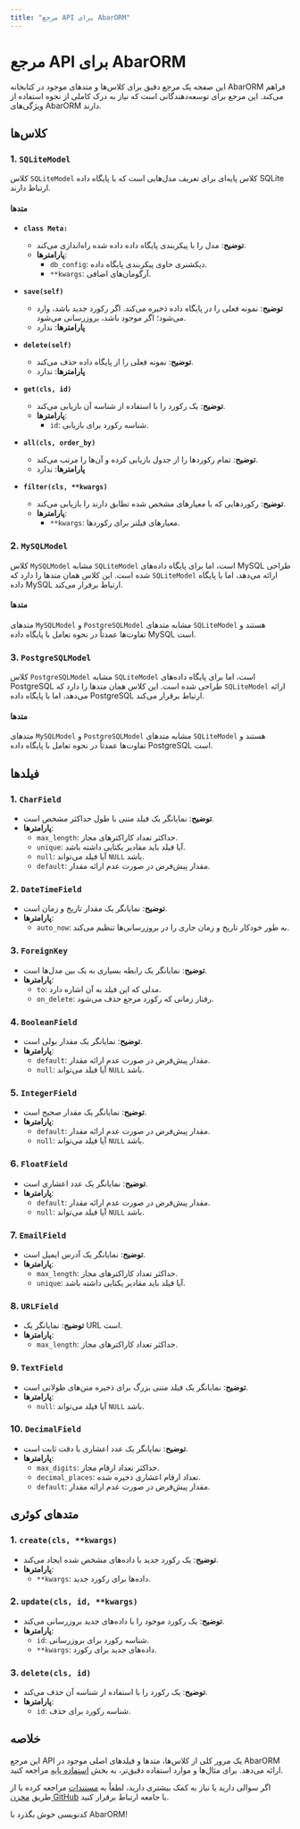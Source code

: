```yaml
---
title: "مرجع API برای AbarORM"
---
```


# مرجع API برای AbarORM

این صفحه یک مرجع دقیق برای کلاس‌ها و متدهای موجود در کتابخانه AbarORM فراهم می‌کند. این مرجع برای توسعه‌دهندگانی است که نیاز به درک کاملی از نحوه استفاده از ویژگی‌های AbarORM دارند.

## کلاس‌ها

### 1. `SQLiteModel`

کلاس `SQLiteModel` کلاس پایه‌ای برای تعریف مدل‌هایی است که با پایگاه داده SQLite ارتباط دارند.

#### متدها

- **`class Meta:`**
  - **توضیح**: مدل را با پیکربندی پایگاه داده داده شده راه‌اندازی می‌کند.
  - **پارامترها**:
    - `db_config`: دیکشنری حاوی پیکربندی پایگاه داده.
    - `**kwargs`: آرگومان‌های اضافی.

- **`save(self)`**
  - **توضیح**: نمونه فعلی را در پایگاه داده ذخیره می‌کند. اگر رکورد جدید باشد، وارد می‌شود؛ اگر موجود باشد، بروزرسانی می‌شود.
  - **پارامترها**: ندارد

- **`delete(self)`**
  - **توضیح**: نمونه فعلی را از پایگاه داده حذف می‌کند.
  - **پارامترها**: ندارد

- **`get(cls, id)`**
  - **توضیح**: یک رکورد را با استفاده از شناسه آن بازیابی می‌کند.
  - **پارامترها**:
    - `id`: شناسه رکورد برای بازیابی.

- **`all(cls, order_by)`**
  - **توضیح**: تمام رکوردها را از جدول بازیابی کرده و آن‌ها را مرتب می‌کند.
  - **پارامترها**: ندارد

- **`filter(cls, **kwargs)`**
  - **توضیح**: رکوردهایی که با معیارهای مشخص شده تطابق دارند را بازیابی می‌کند.
  - **پارامترها**:
    - `**kwargs`: معیارهای فیلتر برای رکوردها.

### 2. `MySQLModel`

کلاس `MySQLModel` مشابه `SQLiteModel` است، اما برای پایگاه داده‌های MySQL طراحی شده است. این کلاس همان متدها را دارد که `SQLiteModel` ارائه می‌دهد، اما با پایگاه داده MySQL ارتباط برقرار می‌کند.

#### متدها

متدهای `MySQLModel` و `PostgreSQLModel` مشابه متدهای `SQLiteModel` هستند و تفاوت‌ها عمدتاً در نحوه تعامل با پایگاه داده MySQL است.

### 3. `PostgreSQLModel`

کلاس `PostgreSQLModel` مشابه `SQLiteModel` است، اما برای پایگاه داده‌های PostgreSQL طراحی شده است. این کلاس همان متدها را دارد که `SQLiteModel` ارائه می‌دهد، اما با پایگاه داده PostgreSQL ارتباط برقرار می‌کند.

#### متدها

متدهای `MySQLModel` و `PostgreSQLModel` مشابه متدهای `SQLiteModel` هستند و تفاوت‌ها عمدتاً در نحوه تعامل با پایگاه داده PostgreSQL است.

## فیلدها

### 1. `CharField`

- **توضیح**: نمایانگر یک فیلد متنی با طول حداکثر مشخص است.
- **پارامترها**:
  - `max_length`: حداکثر تعداد کاراکترهای مجاز.
  - `unique`: آیا فیلد باید مقادیر یکتایی داشته باشد.
  - `null`: آیا فیلد می‌تواند `NULL` باشد.
  - `default`: مقدار پیش‌فرض در صورت عدم ارائه مقدار.

### 2. `DateTimeField`

- **توضیح**: نمایانگر یک مقدار تاریخ و زمان است.
- **پارامترها**:
  - `auto_now`: به طور خودکار تاریخ و زمان جاری را در بروزرسانی‌ها تنظیم می‌کند.

### 3. `ForeignKey`

- **توضیح**: نمایانگر یک رابطه بسیاری به یک بین مدل‌ها است.
- **پارامترها**:
  - `to`: مدلی که این فیلد به آن اشاره دارد.
  - `on_delete`: رفتار زمانی که رکورد مرجع حذف می‌شود.

### 4. `BooleanField`

- **توضیح**: نمایانگر یک مقدار بولی است.
- **پارامترها**:
  - `default`: مقدار پیش‌فرض در صورت عدم ارائه مقدار.
  - `null`: آیا فیلد می‌تواند `NULL` باشد.

### 5. `IntegerField`

- **توضیح**: نمایانگر یک مقدار صحیح است.
- **پارامترها**:
  - `default`: مقدار پیش‌فرض در صورت عدم ارائه مقدار.
  - `null`: آیا فیلد می‌تواند `NULL` باشد.

### 6. `FloatField`

- **توضیح**: نمایانگر یک عدد اعشاری است.
- **پارامترها**:
  - `default`: مقدار پیش‌فرض در صورت عدم ارائه مقدار.
  - `null`: آیا فیلد می‌تواند `NULL` باشد.

### 7. `EmailField`

- **توضیح**: نمایانگر یک آدرس ایمیل است.
- **پارامترها**:
  - `max_length`: حداکثر تعداد کاراکترهای مجاز.
  - `unique`: آیا فیلد باید مقادیر یکتایی داشته باشد.

### 8. `URLField`

- **توضیح**: نمایانگر یک URL است.
- **پارامترها**:
  - `max_length`: حداکثر تعداد کاراکترهای مجاز.

### 9. `TextField`

- **توضیح**: نمایانگر یک فیلد متنی بزرگ برای ذخیره متن‌های طولانی است.
- **پارامترها**:
  - `null`: آیا فیلد می‌تواند `NULL` باشد.

### 10. `DecimalField`

- **توضیح**: نمایانگر یک عدد اعشاری با دقت ثابت است.
- **پارامترها**:
  - `max_digits`: حداکثر تعداد ارقام مجاز.
  - `decimal_places`: تعداد ارقام اعشاری ذخیره شده.
  - `default`: مقدار پیش‌فرض در صورت عدم ارائه مقدار.

## متدهای کوئری

### 1. `create(cls, **kwargs)`

- **توضیح**: یک رکورد جدید با داده‌های مشخص شده ایجاد می‌کند.
- **پارامترها**:
  - `**kwargs`: داده‌ها برای رکورد جدید.

### 2. `update(cls, id, **kwargs)`

- **توضیح**: یک رکورد موجود را با داده‌های جدید بروزرسانی می‌کند.
- **پارامترها**:
  - `id`: شناسه رکورد برای بروزرسانی.
  - `**kwargs`: داده‌های جدید برای رکورد.

### 3. `delete(cls, id)`

- **توضیح**: یک رکورد را با استفاده از شناسه آن حذف می‌کند.
- **پارامترها**:
  - `id`: شناسه رکورد برای حذف.

## خلاصه

این مرجع API یک مرور کلی از کلاس‌ها، متدها و فیلدهای اصلی موجود در AbarORM ارائه می‌دهد. برای مثال‌ها و موارد استفاده دقیق‌تر، به بخش [استفاده پایه](/abarorm/basic_usage.md) مراجعه کنید.

اگر سوالی دارید یا نیاز به کمک بیشتری دارید، لطفاً به [مستندات](/abarorm/index.md) مراجعه کرده یا از طریق [مخزن GitHub](https://github.com/prodbygodfather/abarorm) با جامعه ارتباط برقرار کنید.

کدنویسی خوش بگذرد با AbarORM!
